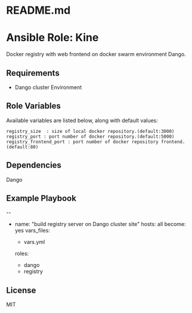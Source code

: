 # README.md
# Ansible Role: Kine

Docker registry with web frontend on docker swarm environment Dango.

## Requirements

- Dango cluster Environment

## Role Variables

Available variables are listed below, along with default values:

    registry_size  : size of local docker repository.(default:3000)
    registry_port : port number of docker repository.(default:5000)
    registry_frontend_port : port number of docker repository frontend.(default:80)

## Dependencies

Dango

## Example Playbook

--
- name: "build registry server on Dango cluster site"
  hosts: all
  become: yes
  vars_files:
    - vars.yml

  roles:
    - dango
    - registry

## License

MIT
